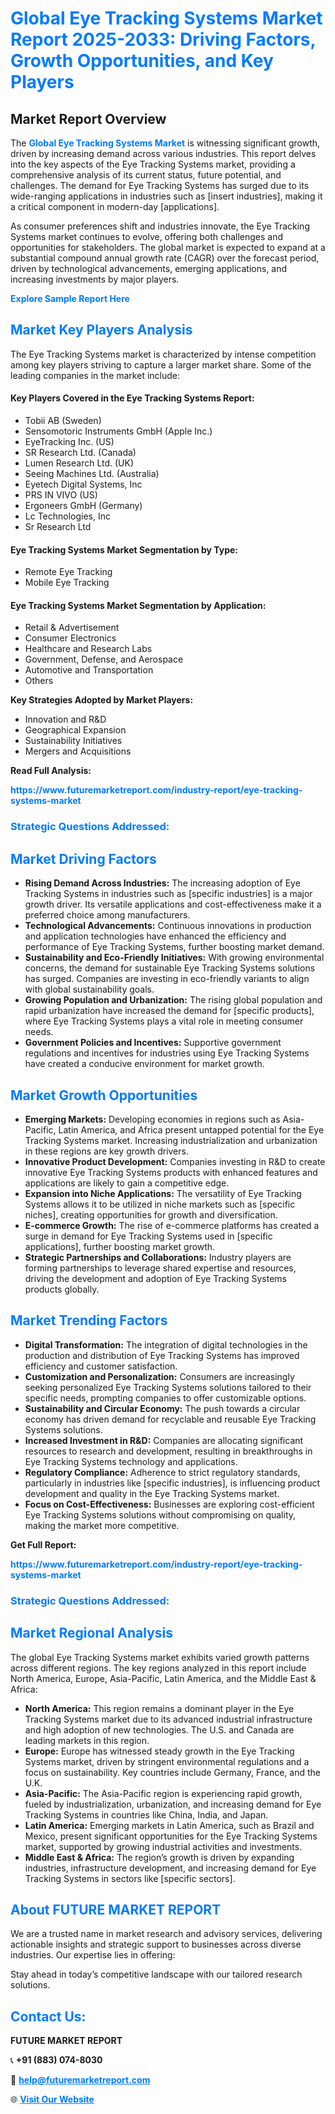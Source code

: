 <h1 style="color: #007BFF;">Global Eye Tracking Systems Market Report 2025-2033: Driving Factors, Growth Opportunities, and Key Players</h1>

<section id="overview">
<h2>Market Report Overview</h2>
<p>The <a href="https://www.futuremarketreport.com/industry-report/eye-tracking-systems-market" style="color: #007BFF; text-decoration: none;"><strong>Global Eye Tracking Systems Market</strong></a> is witnessing significant growth, driven by increasing demand across various industries. This report delves into the key aspects of the Eye Tracking Systems market, providing a comprehensive analysis of its current status, future potential, and challenges. The demand for Eye Tracking Systems has surged due to its wide-ranging applications in industries such as [insert industries], making it a critical component in modern-day [applications].</p>
<p>As consumer preferences shift and industries innovate, the Eye Tracking Systems market continues to evolve, offering both challenges and opportunities for stakeholders. The global market is expected to expand at a substantial compound annual growth rate (CAGR) over the forecast period, driven by technological advancements, emerging applications, and increasing investments by major players.</p>
</section>

<section id="overview">
<p><a href="https://www.futuremarketreport.com/request-sample/reportId=82177" style="color: #007BFF; text-decoration: none;"><strong>Explore Sample Report Here</strong></a></p>
</section>

<section id="key-players">
<h2 style="color: #007BFF;">Market Key Players Analysis</h2>
<p>The Eye Tracking Systems market is characterized by intense competition among key players striving to capture a larger market share. Some of the leading companies in the market include:</p>
<h4>Key Players Covered in the Eye Tracking Systems Report:</h4>
<ul><li>Tobii AB (Sweden)</li><li>Sensomotoric Instruments GmbH (Apple Inc.)</li><li>EyeTracking Inc. (US)</li><li>SR Research Ltd. (Canada)</li><li>Lumen Research Ltd. (UK)</li><li>Seeing Machines Ltd. (Australia)</li><li>Eyetech Digital Systems, Inc</li><li>PRS IN VIVO (US)</li><li>Ergoneers GmbH (Germany)</li><li>Lc Technologies, Inc</li><li>Sr Research Ltd</li></ul>
<h4>Eye Tracking Systems Market Segmentation by Type:</h4>
<ul><li>Remote Eye Tracking</li><li>Mobile Eye Tracking</li></ul>

<h4>Eye Tracking Systems Market Segmentation by Application:</h4>
<ul><li>Retail &amp; Advertisement</li><li>Consumer Electronics</li><li>Healthcare and Research Labs</li><li>Government, Defense, and Aerospace</li><li>Automotive and Transportation</li><li>Others</li></ul>
<p><strong>Key Strategies Adopted by Market Players:</strong></p>
<ul>
<li>Innovation and R&D</li>
<li>Geographical Expansion</li>
<li>Sustainability Initiatives</li>
<li>Mergers and Acquisitions</li>
</ul>
</section>

<section>
<p><strong>Read Full Analysis: </strong></p><a href="https://www.futuremarketreport.com/industry-report/eye-tracking-systems-market" style="color: #007BFF; text-decoration: none;"><strong>https://www.futuremarketreport.com/industry-report/eye-tracking-systems-market</strong></a>
<h3 style="color: #007BFF;">Strategic Questions Addressed:</h3>
</section>

<section id="driving-factors">
<h2 style="color: #007BFF;">Market Driving Factors</h2>
<ul>
<li><strong>Rising Demand Across Industries:</strong> The increasing adoption of Eye Tracking Systems in industries such as [specific industries] is a major growth driver. Its versatile applications and cost-effectiveness make it a preferred choice among manufacturers.</li>
<li><strong>Technological Advancements:</strong> Continuous innovations in production and application technologies have enhanced the efficiency and performance of Eye Tracking Systems, further boosting market demand.</li>
<li><strong>Sustainability and Eco-Friendly Initiatives:</strong> With growing environmental concerns, the demand for sustainable Eye Tracking Systems solutions has surged. Companies are investing in eco-friendly variants to align with global sustainability goals.</li>
<li><strong>Growing Population and Urbanization:</strong> The rising global population and rapid urbanization have increased the demand for [specific products], where Eye Tracking Systems plays a vital role in meeting consumer needs.</li>
<li><strong>Government Policies and Incentives:</strong> Supportive government regulations and incentives for industries using Eye Tracking Systems have created a conducive environment for market growth.</li>
</ul>
</section>

<section id="growth-opportunities">
<h2 style="color: #007BFF;">Market Growth Opportunities</h2>
<ul>
<li><strong>Emerging Markets:</strong> Developing economies in regions such as Asia-Pacific, Latin America, and Africa present untapped potential for the Eye Tracking Systems market. Increasing industrialization and urbanization in these regions are key growth drivers.</li>
<li><strong>Innovative Product Development:</strong> Companies investing in R&D to create innovative Eye Tracking Systems products with enhanced features and applications are likely to gain a competitive edge.</li>
<li><strong>Expansion into Niche Applications:</strong> The versatility of Eye Tracking Systems allows it to be utilized in niche markets such as [specific niches], creating opportunities for growth and diversification.</li>
<li><strong>E-commerce Growth:</strong> The rise of e-commerce platforms has created a surge in demand for Eye Tracking Systems used in [specific applications], further boosting market growth.</li>
<li><strong>Strategic Partnerships and Collaborations:</strong> Industry players are forming partnerships to leverage shared expertise and resources, driving the development and adoption of Eye Tracking Systems products globally.</li>
</ul>
</section>

<section id="trending-factors">
<h2 style="color: #007BFF;">Market Trending Factors</h2>
<ul>
<li><strong>Digital Transformation:</strong> The integration of digital technologies in the production and distribution of Eye Tracking Systems has improved efficiency and customer satisfaction.</li>
<li><strong>Customization and Personalization:</strong> Consumers are increasingly seeking personalized Eye Tracking Systems solutions tailored to their specific needs, prompting companies to offer customizable options.</li>
<li><strong>Sustainability and Circular Economy:</strong> The push towards a circular economy has driven demand for recyclable and reusable Eye Tracking Systems solutions.</li>
<li><strong>Increased Investment in R&D:</strong> Companies are allocating significant resources to research and development, resulting in breakthroughs in Eye Tracking Systems technology and applications.</li>
<li><strong>Regulatory Compliance:</strong> Adherence to strict regulatory standards, particularly in industries like [specific industries], is influencing product development and quality in the Eye Tracking Systems market.</li>
<li><strong>Focus on Cost-Effectiveness:</strong> Businesses are exploring cost-efficient Eye Tracking Systems solutions without compromising on quality, making the market more competitive.</li>
</ul>
</section>

<section>
<p><strong>Get Full Report: </strong></p><a href="https://www.futuremarketreport.com/industry-report/eye-tracking-systems-market" style="color: #007BFF; text-decoration: none;"><strong>https://www.futuremarketreport.com/industry-report/eye-tracking-systems-market</strong></a>
<h3 style="color: #007BFF;">Strategic Questions Addressed:</h3>
</section>


<section id="regional-analysis">
<h2 style="color: #007BFF;">Market Regional Analysis</h2>
<p>The global Eye Tracking Systems market exhibits varied growth patterns across different regions. The key regions analyzed in this report include North America, Europe, Asia-Pacific, Latin America, and the Middle East & Africa:</p>
<ul>
<li><strong>North America:</strong> This region remains a dominant player in the Eye Tracking Systems market due to its advanced industrial infrastructure and high adoption of new technologies. The U.S. and Canada are leading markets in this region.</li>
<li><strong>Europe:</strong> Europe has witnessed steady growth in the Eye Tracking Systems market, driven by stringent environmental regulations and a focus on sustainability. Key countries include Germany, France, and the U.K.</li>
<li><strong>Asia-Pacific:</strong> The Asia-Pacific region is experiencing rapid growth, fueled by industrialization, urbanization, and increasing demand for Eye Tracking Systems in countries like China, India, and Japan.</li>
<li><strong>Latin America:</strong> Emerging markets in Latin America, such as Brazil and Mexico, present significant opportunities for the Eye Tracking Systems market, supported by growing industrial activities and investments.</li>
<li><strong>Middle East & Africa:</strong> The region’s growth is driven by expanding industries, infrastructure development, and increasing demand for Eye Tracking Systems in sectors like [specific sectors].</li>
</ul>
</section>

<footer>
<h2 style="color: #007BFF;">About FUTURE MARKET REPORT</h2>
<p>We are a trusted name in market research and advisory services, delivering actionable insights and strategic support to businesses across diverse industries. Our expertise lies in offering:</p>

<p>Stay ahead in today’s competitive landscape with our tailored research solutions.</p>

<h2 style="color: #007BFF;">Contact Us:</h2>
<p><strong>FUTURE MARKET REPORT</strong></p>
<p>📞 <strong>+91 (883) 074-8030</strong></p>
<p>📧 <strong><a href="mailto:help@futuremarketreport.com" style="color: #007BFF;">help@futuremarketreport.com</a></strong></p>
<p>🌐 <strong><a href="https://www.futuremarketreport.com/" style="color: #007BFF;">Visit Our Website</a></strong></p>
</footer>